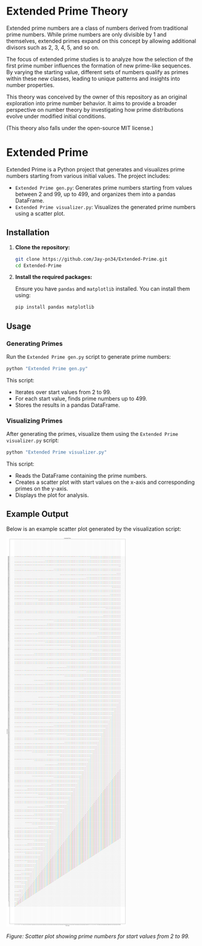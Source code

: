 # **Extended Prime Theory**  

Extended prime numbers are a class of numbers derived from traditional prime numbers. While prime numbers are only divisible by 1 and themselves, extended primes expand on this concept by allowing additional divisors such as 2, 3, 4, 5, and so on.  

The focus of extended prime studies is to analyze how the selection of the first prime number influences the formation of new prime-like sequences. By varying the starting value, different sets of numbers qualify as primes within these new classes, leading to unique patterns and insights into number properties.  

This theory was conceived by the owner of this repository as an original exploration into prime number behavior. It aims to provide a broader perspective on number theory by investigating how prime distributions evolve under modified initial conditions.

(This theory also falls under the open-source MIT license.)

# Extended Prime

Extended Prime is a Python project that generates and visualizes prime numbers starting from various initial values. The project includes:

- `Extended Prime gen.py`: Generates prime numbers starting from values between 2 and 99, up to 499, and organizes them into a pandas DataFrame.
- `Extended Prime visualizer.py`: Visualizes the generated prime numbers using a scatter plot.

## Installation

1. **Clone the repository:**

   ```bash
   git clone https://github.com/Jay-pn34/Extended-Prime.git
   cd Extended-Prime
   ```

2. **Install the required packages:**

   Ensure you have `pandas` and `matplotlib` installed. You can install them using:

   ```bash
   pip install pandas matplotlib
   ```

## Usage

### Generating Primes

Run the `Extended Prime gen.py` script to generate prime numbers:

```bash
python "Extended Prime gen.py"
```

This script:

- Iterates over start values from 2 to 99.
- For each start value, finds prime numbers up to 499.
- Stores the results in a pandas DataFrame.

### Visualizing Primes

After generating the primes, visualize them using the `Extended Prime visualizer.py` script:

```bash
python "Extended Prime visualizer.py"
```

This script:

- Reads the DataFrame containing the prime numbers.
- Creates a scatter plot with start values on the x-axis and corresponding primes on the y-axis.
- Displays the plot for analysis.

## Example Output

Below is an example scatter plot generated by the visualization script:

![Extended Prime Scatter Plot](Extended%20Prime%20start(2-99)%20primes(2-499).png)

*Figure: Scatter plot showing prime numbers for start values from 2 to 99.*
